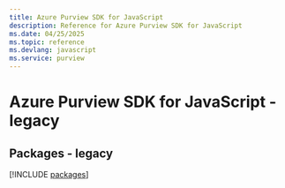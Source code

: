 ```yaml
---
title: Azure Purview SDK for JavaScript
description: Reference for Azure Purview SDK for JavaScript
ms.date: 04/25/2025
ms.topic: reference
ms.devlang: javascript
ms.service: purview
---
```

# Azure Purview SDK for JavaScript - legacy
## Packages - legacy
[!INCLUDE [packages](purview-index.md)]